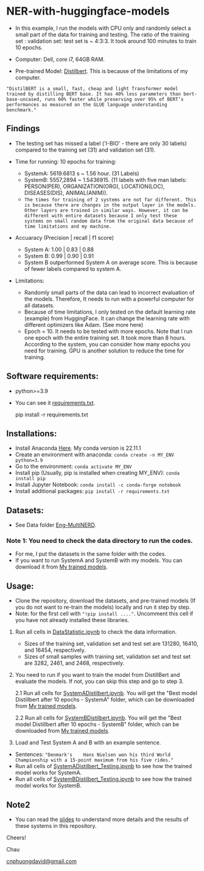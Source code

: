 # NER-with-huggingface-models

- In this example, I run the models with CPU only and randomly select a small part of the data for training and testing. The ratio of the training set : validation set: test set is ~ 4:3:3. It took around 100 minutes to train 10 epochs.

- Computer: Dell, core i7, 64GB RAM.
- Pre-trained Model: [Distilbert](https://huggingface.co/docs/transformers/model_doc/distilbert). This is because of the limitations of my computer.
  
`"DistilBERT is a small, fast, cheap and light Transformer model trained by distilling BERT base. It has 40% less parameters than bert-base-uncased, runs 60% faster while preserving over 95% of BERT’s performances as measured on the GLUE language understanding benchmark."`


## Findings
- The testing set has missed a label ('I-BIO' - there are only 30 labels) compared to the training set (31) and validation set (31).
- Time for running: 10 epochs for training: 
  - SystemA: 5619.6813 s ~ 1.56 hour. (31 Labels)
  - SystemB: 5557,2894 ~ 1.5436915. (11 labels with five man labels: PERSON(PER), ORGANIZATION(ORG), LOCATION(LOC), DISEASES(DIS),
ANIMAL(ANIM)).
  - `The times for training of 2 systems are not far different. This is because there are changes in the output layer in the models. Other layers are trained in similar ways. However, it can be different with entire datasets because I only test these systems on small random data from the original data because of time limitations and my machine.
`
- Accuaracy (Precision | recall | f1 score)
  - System A:	  1.00	 |  0.83 	| 0.88
  - System B:   0.99 |	0.90	|	0.91
  - System B outperformed System A on average score. This is because of fewer labels compared to system A. 

- Limitations: 
  - Randomly small parts of the data can lead to incorrect evaluation of the models. Therefore, It needs to run with a powerful computer for all datasets. 
  - Because of time limitations, I only tested on the default learning rate (example) from HuggingFace. It can change the learning rate with different optimizers like Adam. (See more here)
  - Epoch = 10. It needs to be tested with more epochs. Note that I run one epoch with the entire training set. It took more than 8 hours. According to the system, you can consider how many epochs you need for training. GPU is another solution to reduce the time for training. 


## Software requirements:
- python>=3.9
- You can see it [requirements.txt](./requirements.txt).

    pip install -r requirements.txt

## Installations:

- Install Anaconda [Here](https://docs.anaconda.com/free/anaconda/install/index.html). My conda version is 22.11.1
- Create an environment with anaconda: `conda create -n MY_ENV python=3.9`
- Go to the environment: `conda activate MY_ENV`
- Install pip (Usually, pip is installed when creating MY_ENV): `conda install pip` 
- Install Jupyter Notebook: `conda install -c conda-forge notebook`
- Install additional packages: `pip install -r requirements.txt`

## Datasets:
- See Data folder [Eng-MultiNERD](https://drive.google.com/drive/folders/1MvEsk6eiayAnWzAejcNYrEHXVVtbKUH1).

### Note 1: You need to check the data directory to run the codes. 
- For me, I put the datasets in the same folder with the codes.
- If you want to run SystemA and SystemB with my models. You can download it from [My trained models](https://drive.google.com/drive/folders/1P22n3j08eAsyvuBZU63mNEMdK9Dqj6et?usp=sharing).

## Usage:
- Clone the repository, download the datasets, and pre-trained models (If you do not want to re-train the models) locally and run it step by step.
- Note: for the first cell with `"!pip install ...."`. Uncomment this cell if you have not already installed these libraries.
  
1. Run all cells in [DataStatistic.ipynb](./DataStatistic.ipynb) to check the data information.
   
   - Sizes of the training set, validation set and test set are 131280, 16410, and 16454, respectively. 
   - Sizes of small samples with training set, validation set and test set are 3282, 2461, and 2468, respectively.
2. You need to run if you want to train the model from DistillBert and evaluate the models. If not, you can skip this step and go to step 3. 
   
   2.1 Run all cells for [SystemADistilbert.ipynb](./SystemADistilbert.ipynb). You will get the "Best model Distillbert after 10 epochs - SystemA" folder, which can be downloaded from [My trained models](https://drive.google.com/drive/folders/1P22n3j08eAsyvuBZU63mNEMdK9Dqj6et?usp=sharing).

   2.2 Run all cells for [SystemBDistilbert.ipynb](./SystemBDistilbert.ipynb). You will get the "Best model Distillbert after 10 epochs - SystemB" folder, which can be downloaded from [My trained models](https://drive.google.com/drive/folders/1P22n3j08eAsyvuBZU63mNEMdK9Dqj6et?usp=sharing).

3. Load and Test System A and B with an example sentence.
- Sentences: `"Denmark's	Hans Nielsen won his third World Championship with a 15-point maximum from his five rides."`
- Run all cells of [SystemADistilbert_Testing.ipynb](./SystemADistilbert_Testing.ipynb) to see how the trained model works for SystemA. 
- Run all cells of [SystemBDistilbert_Testing.ipynb](./SystemBDistilbert_Testing.ipynb) to see how the trained model works for SystemB. 

## Note2

- You can read the [slides](./Presentations_of_My_Examples.pptx) to understand more details and the results of these systems in this repository.

Cheers!
    
Chau

cnphuongdavid@gmail.com
